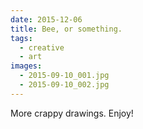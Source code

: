 ```yaml
---
date: 2015-12-06
title: Bee, or something.
tags:
  - creative
  - art
images:
  - 2015-09-10_001.jpg
  - 2015-09-10_002.jpg
---
```

More crappy drawings. Enjoy!